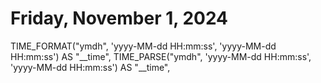 # Friday, November 1, 2024
  TIME_FORMAT("ymdh", 'yyyy-MM-dd HH:mm:ss', 'yyyy-MM-dd HH:mm:ss') AS "__time",
TIME_PARSE("ymdh", 'yyyy-MM-dd HH:mm:ss', 'yyyy-MM-dd HH:mm:ss') AS "__time",